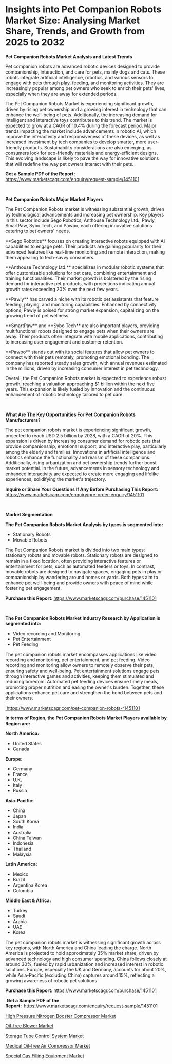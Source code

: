 <p><h1>Insights into Pet Companion Robots Market Size: Analysing Market Share, Trends, and Growth from 2025 to 2032</h1></p><p><strong>Pet Companion Robots Market Analysis and Latest Trends</strong></p>
<p><p>Pet companion robots are advanced robotic devices designed to provide companionship, interaction, and care for pets, mainly dogs and cats. These robots integrate artificial intelligence, robotics, and various sensors to engage with pets through play, feeding, and monitoring activities. They are increasingly popular among pet owners who seek to enrich their pets' lives, especially when they are away for extended periods.</p><p>The Pet Companion Robots Market is experiencing significant growth, driven by rising pet ownership and a growing interest in technology that can enhance the well-being of pets. Additionally, the increasing demand for intelligent and interactive toys contributes to this trend. The market is expected to grow at a CAGR of 10.4% during the forecast period. Major trends impacting the market include advancements in robotic AI, which improve the interactivity and responsiveness of these devices, as well as increased investment by tech companies to develop smarter, more user-friendly products. Sustainability considerations are also emerging, as consumers look for eco-friendly materials and energy-efficient designs. This evolving landscape is likely to pave the way for innovative solutions that will redefine the way pet owners interact with their pets.</p></p>
<p><strong>Get a Sample PDF of the Report:&nbsp;</strong> <a href="https://www.marketscagr.com/enquiry/request-sample/1451101?utm_campaign=1166&utm_medium=2&utm_source=Github&utm_content=ia&utm_term=11042025&utm_id=pet-companion-robots">https://www.marketscagr.com/enquiry/request-sample/1451101</a></p>
<p>&nbsp;</p>
<p><strong>Pet Companion Robots Major Market Players</strong></p>
<p><p>The Pet Companion Robots market is witnessing substantial growth, driven by technological advancements and increasing pet ownership. Key players in this sector include Sego Robotics, Anthouse Technology Ltd., Pawly, SmartPaw, Sybo Tech, and Pawbo, each offering innovative solutions catering to pet owners' needs.</p><p>**Sego Robotics** focuses on creating interactive robots equipped with AI capabilities to engage pets. Their products are gaining popularity for their advanced features like real-time monitoring and remote interaction, making them appealing to tech-savvy consumers.</p><p>**Anthouse Technology Ltd.** specializes in modular robotic systems that offer customizable solutions for pet care, combining entertainment and training functionalities. Their market growth is bolstered by the rising demand for interactive pet products, with projections indicating annual growth rates exceeding 20% over the next few years.</p><p>**Pawly** has carved a niche with its robotic pet assistants that feature feeding, playing, and monitoring capabilities. Enhanced by connectivity options, Pawly is poised for strong market expansion, capitalizing on the growing trend of pet wellness.</p><p>**SmartPaw** and **Sybo Tech** are also important players, providing multifunctional robots designed to engage pets when their owners are away. Their products often integrate with mobile applications, contributing to increasing user engagement and customer retention.</p><p>**Pawbo** stands out with its social features that allow pet owners to connect with their pets remotely, promoting emotional bonding. The company has reported steady sales growth, with annual revenues estimated in the millions, driven by increasing consumer interest in pet technology.</p><p>Overall, the Pet Companion Robots market is expected to experience robust growth, reaching a valuation approaching $1 billion within the next five years. This expansion is likely fueled by innovation and the continuous enhancement of robotic technology tailored to pet care.</p></p>
<p>&nbsp;</p>
<p><strong>What Are The Key Opportunities For Pet Companion Robots Manufacturers?</strong></p>
<p><p>The pet companion robots market is experiencing significant growth, projected to reach USD 2.5 billion by 2028, with a CAGR of 20%. This expansion is driven by increasing consumer demand for robotic pets that provide companionship, emotional support, and interactive play, particularly among the elderly and families. Innovations in artificial intelligence and robotics enhance the functionality and realism of these companions. Additionally, rising urbanization and pet ownership trends further boost market potential. In the future, advancements in sensory technology and enhanced interactivity are expected to create more engaging and lifelike experiences, solidifying the market's trajectory.</p></p>
<p><strong>Inquire or Share Your Questions If Any Before Purchasing This Report:</strong> <a href="https://www.marketscagr.com/enquiry/pre-order-enquiry/1451101?utm_campaign=1166&utm_medium=2&utm_source=Github&utm_content=ia&utm_term=11042025&utm_id=pet-companion-robots">https://www.marketscagr.com/enquiry/pre-order-enquiry/1451101</a></p>
<p>&nbsp;</p>
<p><strong>Market Segmentation</strong></p>
<p><strong>The Pet Companion Robots Market Analysis by types is segmented into:</strong></p>
<p><ul><li>Stationary Robots</li><li>Movable Robots</li></ul></p>
<p><p>The Pet Companion Robots market is divided into two main types: stationary robots and movable robots. Stationary robots are designed to remain in a fixed location, often providing interactive features or entertainment for pets, such as automated feeders or toys. In contrast, movable robots are designed to navigate spaces, engaging pets in play or companionship by wandering around homes or yards. Both types aim to enhance pet well-being and provide owners with peace of mind while fostering pet engagement.</p></p>
<p><strong>Purchase this Report:&nbsp;</strong><a href="https://www.marketscagr.com/purchase/1451101?utm_campaign=1166&utm_medium=2&utm_source=Github&utm_content=ia&utm_term=11042025&utm_id=pet-companion-robots">https://www.marketscagr.com/purchase/1451101</a></p>
<p>&nbsp;</p>
<p><strong>The Pet Companion Robots Market Industry Research by Application is segmented into:</strong></p>
<p><ul><li>Video recording and Monitoring</li><li>Pet Entertainment</li><li>Pet Feeding</li></ul></p>
<p><p>The pet companion robots market encompasses applications like video recording and monitoring, pet entertainment, and pet feeding. Video recording and monitoring allow owners to remotely observe their pets, ensuring safety and well-being. Pet entertainment solutions engage pets through interactive games and activities, keeping them stimulated and reducing boredom. Automated pet feeding devices ensure timely meals, promoting proper nutrition and easing the owner's burden. Together, these applications enhance pet care and strengthen the bond between pets and their owners.</p></p>
<p><a href="https://www.marketscagr.com/pet-companion-robots-r1451101?utm_campaign=1166&utm_medium=2&utm_source=Github&utm_content=ia&utm_term=11042025&utm_id=pet-companion-robots">&nbsp;https://www.marketscagr.com/pet-companion-robots-r1451101</a></p>
<p><strong>In terms of Region, the Pet Companion Robots Market Players available by Region are:</strong></p>
<p>
    <p> <strong> North America: </strong>
        <ul>
            <li>United States</li>
            <li>Canada</li>
        </ul>
        </p> 
    <p> <strong> Europe: </strong>
        <ul>
            <li>Germany</li>
            <li>France</li>
            <li>U.K.</li>
            <li>Italy</li>
            <li>Russia</li>
        </ul>
        </p> 
    <p> <strong> Asia-Pacific: </strong>
        <ul>
            <li>China</li>
            <li>Japan</li>
            <li>South Korea</li>
            <li>India</li>
            <li>Australia</li>
            <li>China Taiwan</li>
            <li>Indonesia</li>
            <li>Thailand</li>
            <li>Malaysia</li>
        </ul>
        </p> 
    <p> <strong> Latin America: </strong>
        <ul>
            <li>Mexico</li>
            <li>Brazil</li>
            <li>Argentina Korea</li>
            <li>Colombia</li>
        </ul>
        </p> 
    <p> <strong> Middle East & Africa: </strong>
        <ul>
            <li>Turkey</li>
            <li>Saudi</li>
            <li>Arabia</li>
            <li>UAE</li>
            <li>Korea</li>
        </ul>
    </p>
    </p>
<p><p>The pet companion robots market is witnessing significant growth across key regions, with North America and China leading the charge. North America is projected to hold approximately 35% market share, driven by advanced technology and high consumer spending. China follows closely at around 30%, fueled by rapid urbanization and increased interest in robotic solutions. Europe, especially the UK and Germany, accounts for about 20%, while Asia-Pacific (excluding China) captures around 15%, reflecting a growing awareness of robotic pet solutions.</p></p>
<p><strong>Purchase this Report: </strong><a href="https://www.marketscagr.com/purchase/1451101?utm_campaign=1166&utm_medium=2&utm_source=Github&utm_content=ia&utm_term=11042025&utm_id=pet-companion-robots">https://www.marketscagr.com/purchase/1451101</a></p>
<p>&nbsp;<strong>Get a Sample PDF of the Report:&nbsp;&nbsp;</strong><a href="https://www.marketscagr.com/enquiry/request-sample/1451101?utm_campaign=1166&utm_medium=2&utm_source=Github&utm_content=ia&utm_term=11042025&utm_id=pet-companion-robots">https://www.marketscagr.com/enquiry/request-sample/1451101</a></p>
<p><strong></strong></p>
<p><p><a href="https://github.com/jullselai/Market-Research-Report-List-1/blob/main/high-pressure-nitrogen-booster-compressor-market.md?utm_campaign=1166&utm_medium=2&utm_source=Github&utm_content=ia&utm_term=11042025&utm_id=pet-companion-robots">High Pressure Nitrogen Booster Compressor Market</a></p><p><a href="https://github.com/dusektwinec3/Market-Research-Report-List-1/blob/main/oil-free-blower-market.md?utm_campaign=1166&utm_medium=2&utm_source=Github&utm_content=ia&utm_term=11042025&utm_id=pet-companion-robots">Oil-free Blower Market</a></p><p><a href="https://github.com/toghojbeinta/Market-Research-Report-List-1/blob/main/storage-tube-control-system-market.md?utm_campaign=1166&utm_medium=2&utm_source=Github&utm_content=ia&utm_term=11042025&utm_id=pet-companion-robots">Storage Tube Control System Market</a></p><p><a href="https://github.com/jaspartatin/Market-Research-Report-List-1/blob/main/medical-oil-free-air-compressor-market.md?utm_campaign=1166&utm_medium=2&utm_source=Github&utm_content=ia&utm_term=11042025&utm_id=pet-companion-robots">Medical Oil-free Air Compressor Market</a></p><p><a href="https://github.com/alefermeivys/Market-Research-Report-List-1/blob/main/special-gas-filling-equipment-market.md?utm_campaign=1166&utm_medium=2&utm_source=Github&utm_content=ia&utm_term=11042025&utm_id=pet-companion-robots">Special Gas Filling Equipment Market</a></p></p>